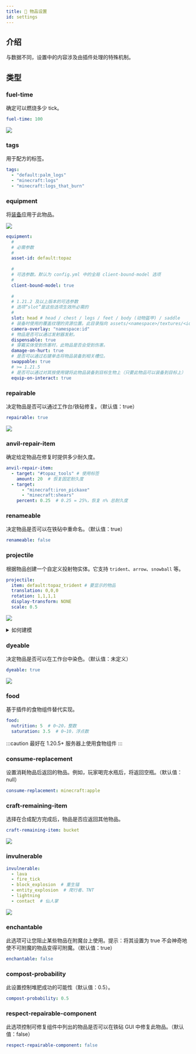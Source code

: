 ```yaml
---
title: 🔧 物品设置
id: settings
---
```


## 介绍

与数据不同，设置中的内容涉及由插件处理的特殊机制。

## 类型

### fuel-time

确定可以燃烧多少 tick。

```yaml
fuel-time: 100
```

![](/img/item_settings_1.png)

### tags

用于配方的标签。

```yaml
tags:
  - "default:palm_logs"
  - "minecraft:logs"
  - "minecraft:logs_that_burn"
```

### equipment

将[装备](../equipment.md)应用于此物品。

![](/img/item_settings_2.png)

```yaml
equipment:
  #
  # 必需参数
  #
  asset-id: default:topaz
  
  # 
  # 可选参数。默认为 config.yml 中的全局 client-bound-model 选项
  #
  client-bound-model: true
  
  #
  # 1.21.2 及以上版本的可选参数
  # 选项“slot”是这些选项生效所必需的
  #
  slot: head # head / chest / legs / feet / body (动物盔甲) / saddle 
  # 装备时使用的覆盖纹理的资源位置。此目录指向 assets/<namespace>/textures/<id>。
  camera-overlay: "namespace:id"
  # 物品是否可以通过发射器发射。
  dispensable: true
  # 穿戴实体受到伤害时，此物品是否会受到伤害。
  damage-on-hurt: true
  # 是否可以通过右键单击将物品装备到相关槽位。
  swappable: true
  # >= 1.21.5
  # 是否可以通过对其按使用键将此物品装备到目标生物上（只要此物品可以装备到目标上）
  equip-on-interact: true
```

### repairable

决定物品是否可以通过工作台/铁砧修复。（默认值：true）

```yaml
repairable: true
```

![](/img/item_settings_3.png)

### anvil-repair-item

确定给定物品在修复时提供多少耐久度。

```yaml
anvil-repair-item:
  - target: "#topaz_tools" # 使用标签
    amount: 20  # 恢复固定耐久度
  - target:
      - "minecraft:iron_pickaxe"
      - "minecraft:shears"
    percent: 0.25  # 0.25 = 25%，恢复 n% 总耐久度
```

### renameable

决定物品是否可以在铁砧中重命名。（默认值：true）

```yaml
renameable: false
```

### projectile

根据物品创建一个自定义投射物实体。它支持 `trident`、`arrow`、`snowball` 等。

```yaml
projectile:
  item: default:topaz_trident # 要显示的物品
  translation: 0,0,0
  rotation: 1,1,1,1
  display-transform: NONE
  scale: 0.5
```

![](/img/item_settings_4.png)

<details>
  <summary>如何建模</summary>

  您的建模方式直接影响配置文件中的 `rotation` 参数。

  无论您使用哪种建模方法，最重要的是将三叉戟的尖锐部分置于上图所示的位置，以确保最佳的击中点。

![](/img/item_settings_6.avif)
![](/img/item_settings_7.avif)

</details>

### dyeable

决定物品是否可以在工作台中染色。（默认值：未定义）

```yaml
dyeable: true
```

![](/img/item_settings_5.png)

### food

基于插件的食物组件替代实现。

```yaml
food:
  nutrition: 5  # 0~20，整数
  saturation: 3.5  # 0~10，浮点数
```

:::caution
最好在 1.20.5+ 服务器上使用食物组件
:::

### consume-replacement

设置消耗物品后返回的物品。例如，玩家喝完水瓶后，将返回空瓶。（默认值：null）

```yaml
consume-replacement: minecraft:apple
```

### craft-remaining-item

选择在合成配方完成后，物品是否应返回其他物品。

```yaml
craft-remaining-item: bucket
```

![](/img/item_settings_8.png)

### invulnerable

```yaml
invulnerable:
  - lava
  - fire_tick
  - block_explosion  # 重生锚
  - entity_explosion  # 爬行者、TNT
  - lightning
  - contact  # 仙人掌
```

![](/img/item_settings_9.png)

### enchantable

此选项可让您阻止某些物品在附魔台上使用。提示：将其设置为 true 不会神奇地使不可附魔的物品变得可附魔。（默认值：true）

```yaml
enchantable: false
```

### compost-probability

此设置控制堆肥成功的可能性（默认值：0.5）。

```yaml
compost-probability: 0.5
```

### respect-repairable-component

此选项控制可修复组件中列出的物品是否可以在铁砧 GUI 中修复此物品。（默认值：false）

```yaml
respect-repairable-component: false
```
